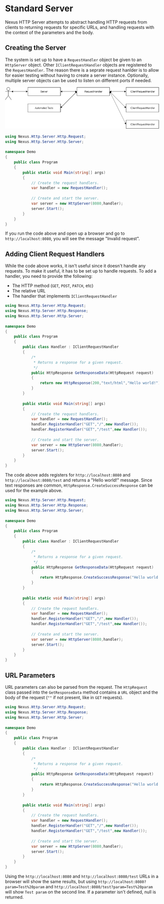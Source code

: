 # Standard Server
Nexus HTTP Server attempts to abstract handling HTTP
requests from clients to returning requests for specific URLs,
and handling requests with the context of the parameters and
the body.

## Creating the Server
The system is set up to have a `RequestHandler` object
be given to an `HttpServer` object. Other `IClientRequestHandler`
objects are registered to the `RequestHandler`. The reason there
is a seprate request hanlder is to allow for easier testing without
having to create a server instance. Optionally, multiple server
objects can be used to listen on different ports if needed.

![Structure overview](../diagrams/structure-overview.png)

```csharp
using Nexus.Http.Server.Http.Request;
using Nexus.Http.Server.Http.Server;

namespace Demo
{
    public class Program
    {
        public static void Main(string[] args)
        {
            // Create the request handlers.
            var handler = new RequestHandler();

            // Create and start the server.
            var server = new HttpServer(8080,handler);
            server.Start();
        }
    }
}
```

If you run the code above and open up a browser and
go to `http://localhost:8080`, you will see the message
"Invalid request".

## Adding Client Request Handlers
While the code above works, it isn't useful since it
doesn't handle any requests. To make it useful, it has to
be set up to handle requests. To add a handler, you need to
provide tthe following:
- The HTTP method (`GET`, `POST`, `PATCH`, etc)
- The relative URL
- The handler that implements `IClientRequestHandler`

```csharp
using Nexus.Http.Server.Http.Request;
using Nexus.Http.Server.Http.Response;
using Nexus.Http.Server.Http.Server;

namespace Demo
{
    public class Program
    {
        public class Handler : IClientRequestHandler
        {
            /*
             * Returns a response for a given request.
             */
            public HttpResponse GetResponseData(HttpRequest request)
            {
                return new HttpResponse(200,"text/html","Hello world!");
            }
        }
        
        public static void Main(string[] args)
        {
            // Create the request handlers.
            var handler = new RequestHandler();
            handler.RegisterHandler("GET","/",new Handler());
            handler.RegisterHandler("GET","/test",new Handler());

            // Create and start the server.
            var server = new HttpServer(8080,handler);
            server.Start();
        }
    }
}
```

The code above adds registers for `http://localhost:8080` and 
`http://localhost:8080/test` and returns a "Hello world!" message.
Since text responses are common, `HttpResponse.CreateSuccessResponse`
can be used for the example above.

```csharp
using Nexus.Http.Server.Http.Request;
using Nexus.Http.Server.Http.Response;
using Nexus.Http.Server.Http.Server;

namespace Demo
{
    public class Program
    {
        public class Handler : IClientRequestHandler
        {
            /*
             * Returns a response for a given request.
             */
            public HttpResponse GetResponseData(HttpRequest request)
            {
                return HttpResponse.CreateSuccessResponse("Hello world!");
            }
        }
        
        public static void Main(string[] args)
        {
            // Create the request handlers.
            var handler = new RequestHandler();
            handler.RegisterHandler("GET","/",new Handler());
            handler.RegisterHandler("GET","/test",new Handler());

            // Create and start the server.
            var server = new HttpServer(8080,handler);
            server.Start();
        }
    }
}
```

## URL Parameters
URL parameters can also be parsed from the request. The `HttpRequest`
class passed into the `GetResponseData` method contains a `URL` object
and the body of the request (`""` if not present, like in `GET` requests).

```csharp
using Nexus.Http.Server.Http.Request;
using Nexus.Http.Server.Http.Response;
using Nexus.Http.Server.Http.Server;

namespace Demo
{
    public class Program
    {
        public class Handler : IClientRequestHandler
        {
            /*
             * Returns a response for a given request.
             */
            public HttpResponse GetResponseData(HttpRequest request)
            {
                return HttpResponse.CreateSuccessResponse("Hello world!");
            }
        }
        
        public static void Main(string[] args)
        {
            // Create the request handlers.
            var handler = new RequestHandler();
            handler.RegisterHandler("GET","/",new Handler());
            handler.RegisterHandler("GET","/test",new Handler());

            // Create and start the server.
            var server = new HttpServer(8080,handler);
            server.Start();
        }
    }
}
```

Using the `http://localhost:8080` and `http://localhost:8080/test`
URLs in a browser will show the same results, but using
`http://localhost:8080?param=Test%20param` and `http://localhost:8080/test?param=Test%20param`
will show `Test param` on the second line. If a parameter isn't
defined, null is returned.